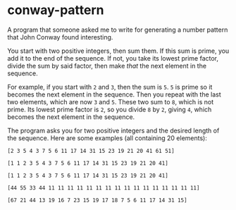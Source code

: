 # conway-pattern
A program that someone asked me to write for generating a number pattern that John Conway found interesting.

You start with two positive integers, then sum them. If this sum is prime, you add it to the end of the sequence. If not, you take its lowest prime factor, divide the sum by said factor, then make *that* the next element in the sequence.

For example, if you start with `2` and `3`, then the sum is `5`. `5` is prime so it becomes the next element in the sequence. Then you repeat with the last two elements, which are now `3` and `5`. These two sum to `8`, which is not prime. Its lowest prime factor is `2`, so you divide `8` by `2`, giving `4`, which becomes the next element in the sequence.

The program asks you for two positive integers and the desired length of the sequence. Here are some examples (all containing 20 elements):

`[2 3 5 4 3 7 5 6 11 17 14 31 15 23 19 21 20 41 61 51]`

`[1 1 2 3 5 4 3 7 5 6 11 17 14 31 15 23 19 21 20 41]`

`[1 1 2 3 5 4 3 7 5 6 11 17 14 31 15 23 19 21 20 41]`

`[44 55 33 44 11 11 11 11 11 11 11 11 11 11 11 11 11 11 11 11]`

`[67 21 44 13 19 16 7 23 15 19 17 18 7 5 6 11 17 14 31 15]`